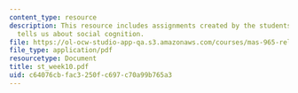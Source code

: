 ```yaml
---
content_type: resource
description: This resource includes assignments created by the students on what Imitation
  tells us about social cognition.
file: https://ol-ocw-studio-app-qa.s3.amazonaws.com/courses/mas-965-relational-machines-spring-2005/c64076cbfac3250fc697c70a99b765a3_st_week10.pdf
file_type: application/pdf
resourcetype: Document
title: st_week10.pdf
uid: c64076cb-fac3-250f-c697-c70a99b765a3
---
```

